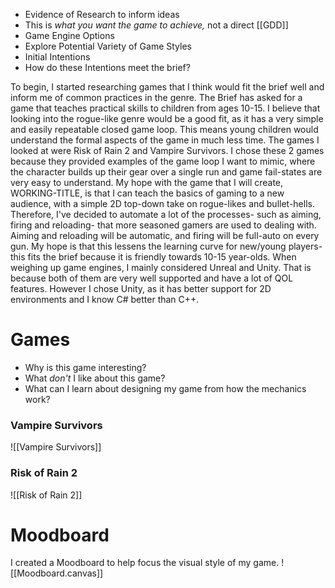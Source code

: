 - Evidence of Research to inform ideas
- This is *what you want the game to achieve,* not a direct [[GDD]]
- Game Engine Options
- Explore Potential Variety of Game Styles
- Initial Intentions
- How do these Intentions meet the brief?

To begin, I started researching games that I think would fit the brief well and inform me of common practices in the genre. The Brief has asked for a game that teaches practical skills to children from ages 10-15. I believe that looking into the rogue-like genre would be a good fit, as it has a very simple and easily repeatable closed game loop. This means young children would understand the formal aspects of the game in much less time.
The games I looked at were Risk of Rain 2 and Vampire Survivors. I chose these 2 games because they provided examples of the game loop I want to mimic, where the character builds up their gear over a single run and game fail-states are very easy to understand.
My hope with the game that I will create, WORKING-TITLE, is that I can teach the basics of gaming to a new audience, with a simple 2D top-down take on rogue-likes and bullet-hells.
Therefore, I've decided to automate a lot of the processes- such as aiming, firing and reloading- that more seasoned gamers are used to dealing with. Aiming and reloading will be automatic, and firing will be full-auto on every gun. My hope is that this lessens the learning curve for new/young players- this fits the brief because it is friendly towards 10-15 year-olds.
When weighing up game engines, I mainly considered Unreal and Unity. That is because both of them are very well supported and have a lot of QOL features. However I chose Unity, as it has better support for 2D environments and I know C# better than C++.
# Games
- Why is this game interesting?
- What *don't* I like about this game?
- What can I learn about designing my game from how the mechanics work?
### Vampire Survivors
![[Vampire Survivors]]
### Risk of Rain 2
 ![[Risk of Rain 2]]
# Moodboard
 I created a Moodboard to help focus the visual style of my game.
 ![[Moodboard.canvas]]